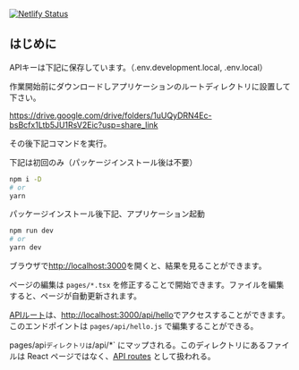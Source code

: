 [![Netlify Status](https://api.netlify.com/api/v1/badges/c95a1d91-c06d-40a9-8a9e-3d5f64c535b2/deploy-status)](https://app.netlify.com/sites/creative-horse-2ce51f/deploys)


## はじめに

APIキーは下記に保存しています。（.env.development.local, .env.local）

作業開始前にダウンロードしアプリケーションのルートディレクトリに設置して下さい。

https://drive.google.com/drive/folders/1uUQyDRN4Ec-bsBcfx1Ltb5JU1RsV2Eic?usp=share_link

その後下記コマンドを実行。

下記は初回のみ（パッケージインストール後は不要）

```bash
npm i -D
# or
yarn
```
パッケージインストール後下記、アプリケーション起動

```bash
npm run dev
# or
yarn dev
```

ブラウザで[http://localhost:3000](http://localhost:3000)を開くと、結果を見ることができます。

ページの編集は `pages/*.tsx` を修正することで開始できます。ファイルを編集すると、ページが自動更新されます。

[APIルート](https://nextjs.org/docs/api-routes/introduction)は、[http://localhost:3000/api/hello](http://localhost:3000/api/hello)でアクセスすることができます。このエンドポイントは `pages/api/hello.js` で編集することができる。

pages/api` ディレクトリは `/api/*` にマップされる。このディレクトリにあるファイルは React ページではなく、[API routes](https://nextjs.org/docs/api-routes/introduction) として扱われる。

